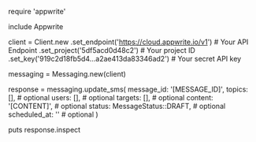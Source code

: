 require 'appwrite'

include Appwrite

client = Client.new
    .set_endpoint('https://cloud.appwrite.io/v1') # Your API Endpoint
    .set_project('5df5acd0d48c2') # Your project ID
    .set_key('919c2d18fb5d4...a2ae413da83346ad2') # Your secret API key

messaging = Messaging.new(client)

response = messaging.update_sms(
    message_id: '[MESSAGE_ID]',
    topics: [], # optional
    users: [], # optional
    targets: [], # optional
    content: '[CONTENT]', # optional
    status: MessageStatus::DRAFT, # optional
    scheduled_at: '' # optional
)

puts response.inspect
